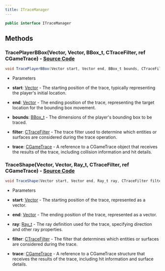 ```yaml
---
title: ITraceManager
---
```


```csharp
public interface ITraceManager
```

## Methods

### **TracePlayerBBox(Vector, Vector, BBox_t, CTraceFilter, ref CGameTrace)** - [Source Code](https://github.com/swiftly-solution/swiftlys2/blob/main/managed/src/SwiftlyS2.Shared/Modules/Engine/ITraceManager.cs#L18)

```csharp
void TracePlayerBBox(Vector start, Vector end, BBox_t bounds, CTraceFilter filter, ref CGameTrace trace)
```

- Parameters

- **start**: [Vector](/docs/api/shared/natives/vector) - The starting position of the trace, typically representing the player's initial location.
- **end**: [Vector](/docs/api/shared/natives/vector) - The ending position of the trace, representing the target location for the bounding box movement.
- **bounds**: [BBox_t](/docs/api/shared/natives/bbox_t) - The dimensions of the player's bounding box to be traced.
- **filter**: [CTraceFilter](/docs/api/shared/natives/ctracefilter) - The trace filter used to determine which entities or surfaces are considered during the trace operation.
- **trace**: [CGameTrace](/docs/api/shared/natives/cgametrace) - A reference to a CGameTrace object that receives the results of the trace, including collision information and
    hit details.

### **TraceShape(Vector, Vector, Ray_t, CTraceFilter, ref CGameTrace)** - [Source Code](https://github.com/swiftly-solution/swiftlys2/blob/main/managed/src/SwiftlyS2.Shared/Modules/Engine/ITraceManager.cs#L29)

```csharp
void TraceShape(Vector start, Vector end, Ray_t ray, CTraceFilter filter, ref CGameTrace trace)
```

- Parameters

- **start**: [Vector](/docs/api/shared/natives/vector) - The starting position of the trace, represented as a vector.
- **end**: [Vector](/docs/api/shared/natives/vector) - The ending position of the trace, represented as a vector.
- **ray**: [Ray_t](/docs/api/shared/natives/ray_t) - The ray definition used for the trace, specifying direction and other ray properties.
- **filter**: [CTraceFilter](/docs/api/shared/natives/ctracefilter) - The filter that determines which entities or surfaces are considered during the trace.
- **trace**: [CGameTrace](/docs/api/shared/natives/cgametrace) - A reference to a CGameTrace structure that receives the results of the trace, including hit information and
    surface details.

